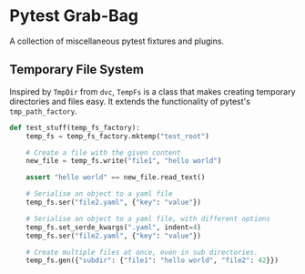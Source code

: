 # Pytest Grab-Bag

A collection of miscellaneous pytest fixtures and plugins.

## Temporary File System

Inspired by `TmpDir` from `dvc`, `TempFs` is a class that makes creating
temporary directories and files easy. It extends the functionality of pytest's
`tmp_path_factory`.

```python
def test_stuff(temp_fs_factory):
    temp_fs = temp_fs_factory.mktemp("test_root")

    # Create a file with the given content
    new_file = temp_fs.write("file1", "hello world")

    assert "hello world" == new_file.read_text()

    # Serialise an object to a yaml file
    temp_fs.ser("file2.yaml", {"key": "value"})

    # Serialise an object to a yaml file, with different options
    temp_fs.set_serde_kwargs(".yaml", indent=4)
    temp_fs.ser("file2.yaml", {"key": "value"})

    # Create multiple files at once, even in sub directories.
    temp_fs.gen({"subdir": {"file1": "hello world", "file2": 42}})
```

